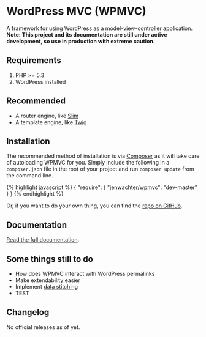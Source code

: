 # WordPress MVC (WPMVC)

A framework for using WordPress as a model-view-controller application. __Note: This project and its documentation are still under active development, so use in production with extreme caution.__

## Requirements

1. PHP >= 5.3
1. WordPress installed


## Recommended
* A router engine, like [Slim](http://www.slimframework.com/)
* A template engine, like [Twig](http://twig.sensiolabs.org/)


## Installation

The recommended method of installation is via [Composer](http://getcomposer.org/) as it will take care of autoloading WPMVC for you. Simply include the following in a `composer.json` file in the root of your project and run `composer update` from the command line.

{% highlight javascript %}
{
    "require": {
        "jenwachter/wpmvc": "dev-master"
    }
}
{% endhighlight %}

Or, if you want to do your own thing, you can find the [repo on GitHub](https://github.com/jenwachter/wpmvc).


## Documentation

[Read the full documentation](http://jenwachter.com/projects/wpmvc/).


## Some things still to do

* How does WPMVC interact with WordPress permalinks
* Make extendability easier
* Implement [data stitching](http://webadvent.org/2011/a-stitch-in-time-saves-nine-by-paul-jones)
* TEST


## Changelog

No official releases as of yet.
